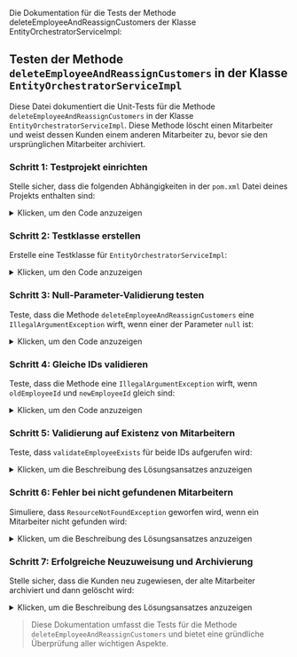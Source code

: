 Die Dokumentation für die Tests der Methode deleteEmployeeAndReassignCustomers der Klasse EntityOrchestratorServiceImpl:

## Testen der Methode `deleteEmployeeAndReassignCustomers` in der Klasse `EntityOrchestratorServiceImpl`

Diese Datei dokumentiert die Unit-Tests für die Methode `deleteEmployeeAndReassignCustomers` in der Klasse `EntityOrchestratorServiceImpl`. Diese Methode löscht einen Mitarbeiter und weist dessen Kunden einem anderen Mitarbeiter zu, bevor sie den ursprünglichen Mitarbeiter archiviert.

### Schritt 1: Testprojekt einrichten

Stelle sicher, dass die folgenden Abhängigkeiten in der `pom.xml` Datei deines Projekts enthalten sind:

<details> <summary>Klicken, um den Code anzuzeigen</summary>
<div style="max-height: 300px; overflow-y: auto;">

```xml
<dependency>
    <groupId>org.springframework.boot</groupId>
    <artifactId>spring-boot-starter-test</artifactId>
    <scope>test</scope>
</dependency>
<dependency>
    <groupId>org.mockito</groupId>
    <artifactId>mockito-core</artifactId>
    <scope>test</scope>
</dependency>
```
</div>
</details>

### Schritt 2: Testklasse erstellen

Erstelle eine Testklasse für `EntityOrchestratorServiceImpl`:

<details> <summary>Klicken, um den Code anzuzeigen</summary>
<div style="max-height: 300px; overflow-y: auto;">

```java
package edu.yacoubi.crm.service.impl;

import edu.yacoubi.crm.exception.ResourceNotFoundException;
import edu.yacoubi.crm.model.Customer;
import edu.yacoubi.crm.model.Employee;
import edu.yacoubi.crm.repository.CustomerRepository;
import edu.yacoubi.crm.repository.EmployeeRepository;
import edu.yacoubi.crm.service.ICustomerService;
import edu.yacoubi.crm.service.IInactiveEmployeeService;
import edu.yacoubi.crm.service.ValidationService;
import org.junit.jupiter.api.BeforeEach;
import org.junit.jupiter.api.Test;
import org.mockito.InjectMocks;
import org.mockito.Mock;
import org.mockito.MockitoAnnotations;

import static org.mockito.Mockito.*;

class EntityOrchestratorServiceImplUnitTest {

    @Mock
    private EmployeeRepository employeeRepository;

    @Mock
    private ICustomerService customerService;

    @Mock
    private CustomerRepository customerRepository;

    @Mock
    private IInactiveEmployeeService inactiveEmployeeService;

    @Mock
    private ValidationService validationService;

    @InjectMocks
    private EntityOrchestratorServiceImpl entityOrchestratorService;

    @BeforeEach
    void setUp() {
        MockitoAnnotations.openMocks(this);
    }
}
```
</div>
</details>

### Schritt 3: Null-Parameter-Validierung testen

Teste, dass die Methode `deleteEmployeeAndReassignCustomers` eine `IllegalArgumentException` wirft, wenn einer der Parameter `null` ist:

<details> <summary>Klicken, um den Code anzuzeigen</summary>
<div style="max-height: 300px; overflow-y: auto;">

```java
@Test
void itShouldThrowExceptionWhenOldEmployeeIdIsNull_ByCallingDeleteEmployeeAndReassignCustomers() {
    // Given
    Long oldEmployeeId = null; // set to null to test the precondition
    Long newEmployeeId = 2L;

    // When
    IllegalArgumentException exception = assertThrows(IllegalArgumentException.class, () -> {
        entityOrchestratorService.deleteEmployeeAndReassignCustomers(oldEmployeeId, newEmployeeId);
    });

    // Then verify the exception message
    assertEquals("Old employee ID must not be null", exception.getMessage());
}

@Test
void itShouldThrowExceptionWhenNewEmployeeIdIsNull_ByCallingDeleteEmployeeAndReassignCustomers() {
    // Given
    Long oldEmployeeId = 1L;
    Long newEmployeeId = null; // set to null to test the precondition

    // When
    IllegalArgumentException exception = assertThrows(IllegalArgumentException.class, () -> {
        entityOrchestratorService.deleteEmployeeAndReassignCustomers(oldEmployeeId, newEmployeeId);
    });

    // Then verify the exception message
    assertEquals("New employee ID must not be null", exception.getMessage());
}
```
</div>
</details>

### Schritt 4: Gleiche IDs validieren

Teste, dass die Methode eine `IllegalArgumentException` wirft, wenn `oldEmployeeId` und `newEmployeeId` gleich sind:

<details> <summary>Klicken, um den Code anzuzeigen</summary>
<div style="max-height: 300px; overflow-y: auto;">

```java
@Test
void itShouldThrowExceptionWhenIdsAreEquals_ByCallingDeleteEmployeeAndReassignCustomers() {
    // Given
    Long oldEmployeeId = 1L;
    Long newEmployeeId = 1L;

    // When
    IllegalArgumentException exception = assertThrows(IllegalArgumentException.class, () -> {
        entityOrchestratorService.deleteEmployeeAndReassignCustomers(oldEmployeeId, newEmployeeId);
    });

    // Then verify the exception message
    assertEquals("Old and new employee IDs must be different", exception.getMessage());
}
```
</div>
</details>

### Schritt 5: Validierung auf Existenz von Mitarbeitern

Teste, dass `validateEmployeeExists` für beide IDs aufgerufen wird:

<details> <summary>Klicken, um die Beschreibung des Lösungsansatzes anzuzeigen</summary>
<div style="max-height: 400px; overflow-y: auto;">

### Lösungsansatz zur Überprüfung von `validateEmployeeExists`

#### Ziel:
Wir möchten sicherstellen, dass die Methode `validateEmployeeExists` für beide IDs (`oldEmployeeId` und `newEmployeeId`) aufgerufen wird, ohne dass nachfolgende Methoden wie `reassignCustomers` ausgeführt werden und Assertions-Fehler verursachen.

#### Vorgehensweise:
1. **Erstellung einer anonymen Unterklasse**:
    - Da die ursprüngliche Service-Klasse (`EntityOrchestratorServiceImpl`) keinen No-Argument-Konstruktor hat, erstellen wir eine anonyme Unterklasse, die `reassignCustomers` überschreibt, um sicherzustellen, dass diese Methode keine Aktionen ausführt.

2. **Setzen der Abhängigkeiten**:
    - Wir setzen die notwendigen Abhängigkeiten manuell im Konstruktor der anonymen Unterklasse, um sicherzustellen, dass der Test korrekt ausgeführt wird.

3. **Mocking der `validateEmployeeExists` Methode**:
    - Wir verwenden `doNothing().when(validationService).validateEmployeeExists(anyLong())`, um sicherzustellen, dass die Methode `validateEmployeeExists` aufgerufen wird, aber keine Aktion ausführt.

4. **Mocking der abhängigen Methoden**:
    - Methoden wie `findById` werden gemockt, um sicherzustellen, dass sie keine Seiteneffekte haben und den Test nicht beeinflussen.

5. **Verifizierung der Methodenaufrufe**:
    - Schließlich verifizieren wir, dass die Methode `validateEmployeeExists` für beide IDs genau einmal aufgerufen wird.

#### Beispielcode:
```java
@Test
void itShouldValidateEmployeesExist_ByCallingDeleteEmployeeAndReassignCustomers() {
    // Given
    Long oldEmployeeId = 1L;
    Long newEmployeeId = 2L;

    // Erstelle eine anonyme Unterklasse, um reassignCustomers zu überschreiben
    EntityOrchestratorServiceImpl spyService = new EntityOrchestratorServiceImpl(
            employeeRepository,
            customerService,
            customerRepository,
            inactiveEmployeeService,
            validationService
    ) {
        @Override
        public void reassignCustomers(Long oldId, Long newId) {
            // Überschreibe die Methode ohne Inhalt, um die Ausführung zu verhindern
        }
    };

    // Mock the validateEmployeeExists method
    doNothing().when(validationService).validateEmployeeExists(anyLong());

    // Mock the findById method für die Validierungs- und Repository-Aufrufe
    when(employeeRepository.findById(oldEmployeeId)).thenReturn(Optional.of(new Employee()));
    when(employeeRepository.findById(newEmployeeId)).thenReturn(Optional.of(new Employee()));

    // Call the method to test
    spyService.deleteEmployeeAndReassignCustomers(oldEmployeeId, newEmployeeId);

    // Verify interactions
    verify(validationService, times(1)).validateEmployeeExists(oldEmployeeId);
    verify(validationService, times(1)).validateEmployeeExists(newEmployeeId);
}
```

#### Erklärung:
- **Anonyme Unterklasse**: Erstellen einer Unterklasse von `EntityOrchestratorServiceImpl` und Überschreiben der Methode `reassignCustomers`, um sicherzustellen, dass sie keine Aktionen ausführt.
  - **Manuelle Setzung der Abhängigkeiten**: Setzen der notwendigen Abhängigkeiten im Konstruktor der anonymen Unterklasse.
  - **Mocking**: Verwenden von `doNothing` für `validateEmployeeExists` und Mocking der Methode `findById`, um sicherzustellen, dass sie keine Seiteneffekte haben.
  - **Verifizierung**: Überprüfen, dass `validateEmployeeExists` für beide IDs aufgerufen wird.

Dieser Ansatz stellt sicher, dass nur die Methodenaufrufe von `validateEmployeeExists` überprüft werden, ohne dass nachfolgende Anweisungen den Test beeinflussen.
</div>
</details>

### Schritt 6: Fehler bei nicht gefundenen Mitarbeitern

Simuliere, dass `ResourceNotFoundException` geworfen wird, wenn ein Mitarbeiter nicht gefunden wird:

<details> <summary>Klicken, um die Beschreibung des Lösungsansatzes anzuzeigen</summary>
<div style="max-height: 200px; overflow-y: auto;">

Der Testfall stellt sicher, dass eine `ResourceNotFoundException` geworfen wird, wenn `validateEmployeeExists` für `oldEmployeeId` fehlschlägt.
Hier eine kurze Erklärung zu dem Test:

### Test für das Werfen einer Ausnahme bei nicht gefundenem alten Mitarbeiter
```java
@Test
void itShouldThrowExceptionWhenOldEmployeeNotFound_ByCallingDeleteEmployeeAndReassignCustomers() {
    Long oldEmployeeId = 1L;
    Long newEmployeeId = 2L;

    // Mock the validateEmployeeExists method to throw an exception for oldEmployeeId
    String message = String.format(EMPLOYEE_NOT_FOUND_WITH_ID, oldEmployeeId);
    doThrow(new ResourceNotFoundException(message))
            .when(validationService).validateEmployeeExists(oldEmployeeId);

    // Call the method to test and expect ResourceNotFoundException
    ResourceNotFoundException exception = assertThrows(ResourceNotFoundException.class, () -> {
        underTest.deleteEmployeeAndReassignCustomers(oldEmployeeId, newEmployeeId);
    });

    // Verify the exception message
    assertEquals(message, exception.getMessage());
}
```

### Erklärung:
- **Mocking**: `doThrow` wird verwendet, um eine `ResourceNotFoundException` zu werfen, wenn `validateEmployeeExists` mit `oldEmployeeId` aufgerufen wird.
- **Ausführung und Überprüfung**: `assertThrows` überprüft, dass die Ausnahme tatsächlich geworfen wird, und `assertEquals` stellt sicher, dass die Ausnahme die erwartete Nachricht enthält.

Dieser Test stellt sicher, dass die Methode korrekt auf eine nicht gefundene Mitarbeiter-ID reagiert, indem sie eine entsprechende Ausnahme wirft.
</div>
</details>

### Schritt 7: Erfolgreiche Neuzuweisung und Archivierung

Stelle sicher, dass die Kunden neu zugewiesen, der alte Mitarbeiter archiviert und dann gelöscht wird:

<details> <summary>Klicken, um die Beschreibung des Lösungsansatzes anzuzeigen</summary>
<div style="max-height: 400px; overflow-y: auto;">

> Dein Testfall deckt mehrere Aspekte ab und überprüft, ob die Kunden korrekt neu zugewiesen und der alte Mitarbeiter archiviert wird.
> Hier sind die wesentlichen Punkte und eine kurze Erklärung:

### Test zur Überprüfung der Neukundenzuweisung und Archivierung des alten Mitarbeiters

#### Ziel:
> Sicherstellen, dass die Methode `deleteEmployeeAndReassignCustomers` die Kunden korrekt neu zuweist und den alten Mitarbeiter archiviert.

#### Vorgehensweise:
1. **Setup der Testdaten**:
    - Erstellen von `Employee` Objekten für den alten und neuen Mitarbeiter.
    - Erstellen von `Customer` Objekten und einer Liste von Kunden.

2. **Mocking der Methodenaufrufe**:
    - `findById` wird gemockt, um die entsprechenden `Employee` Objekte zurückzugeben.
    - `getCustomersByEmployeeId` wird gemockt, um die Liste der Kunden zurückzugeben.
    - `validateEmployeeExists` wird gemockt, um sicherzustellen, dass keine Aktion ausgeführt wird.

3. **Aufruf der Methode**:
    - Die Methode `deleteEmployeeAndReassignCustomers` wird aufgerufen.

4. **Verifizierung der Methodenaufrufe**:
    - Überprüfung, dass `validateEmployeeExists` viermal aufgerufen wird (zwei für jeden Mitarbeiter).
    - Verifizierung, dass `findById` dreimal aufgerufen wird (zwei für die Validierung und eine für die Neukundenzuweisung).
    - Verifizierung, dass `saveAll`, `createInactiveEmployee` und `delete` genau einmal aufgerufen werden.

5. **Spezifische Überprüfung**:
    - Überprüfen, ob `saveAll` mit einer Liste von Kunden aufgerufen wird, die `customer1` und `customer2` enthält.
    - Sicherstellen, dass die Kunden tatsächlich dem neuen Mitarbeiter zugewiesen wurden.

#### Beispielcode:
```java
@Test
void itShouldReassignCustomersAndArchiveEmployee_ByCallingDeleteEmployeeAndReassignCustomers() {
    Long oldEmployeeId = 1L;
    Long newEmployeeId = 2L;

    Employee oldEmployee = new Employee();
    oldEmployee.setId(oldEmployeeId);
    Employee newEmployee = new Employee();
    newEmployee.setId(newEmployeeId);

    Customer customer1 = new Customer();
    customer1.setId(101L);
    Customer customer2 = new Customer();
    customer2.setId(102L);
    List<Customer> customers = List.of(customer1, customer2);

    when(employeeRepository.findById(oldEmployeeId)).thenReturn(Optional.of(oldEmployee));
    when(employeeRepository.findById(newEmployeeId)).thenReturn(Optional.of(newEmployee));
    when(customerService.getCustomersByEmployeeId(oldEmployeeId)).thenReturn(customers);
    doNothing().when(validationService).validateEmployeeExists(anyLong());

    underTest.deleteEmployeeAndReassignCustomers(oldEmployeeId, newEmployeeId);

    verify(validationService, times(4)).validateEmployeeExists(anyLong());
    verify(employeeRepository, times(3)).findById(anyLong());
    verify(validationService, times(2)).validateEmployeeExists(oldEmployeeId);
    verify(validationService, times(2)).validateEmployeeExists(newEmployeeId);
    verify(employeeRepository, times(1)).findById(oldEmployeeId);
    verify(employeeRepository, times(2)).findById(newEmployeeId);
    verify(customerRepository, times(1)).saveAll(anyList());
    verify(inactiveEmployeeService, times(1)).createInactiveEmployee(oldEmployee);
    verify(employeeRepository, times(1)).delete(oldEmployee);

    // Überprüft, ob die Methode customerRepository.saveAll mit einer Liste von Kunden aufgerufen wird,
    // die sowohl customer1 als auch customer2 enthält.
    verify(customerRepository).saveAll(argThat(customer_s -> {
        boolean containsCustomer1 = false;
        boolean containsCustomer2 = false;
        for (Customer customer : customers) {
            if (customer.equals(customer1)) {
                containsCustomer1 = true;
            } else if (customer.equals(customer2)) {
                containsCustomer2 = true;
            }
        }
        return containsCustomer1 && containsCustomer2;
    }));

    // Check if customers are reassigned to the new employee
    assertEquals(newEmployee, customer1.getEmployee());
    assertEquals(newEmployee, customer2.getEmployee());
}
```

#### Erklärung:
- **Mocking**: Stellt sicher, dass die Methodenaufrufe korrekt simuliert werden, um Seiteneffekte zu vermeiden.
- **Verifizierung**: Überprüft, dass die Methoden wie erwartet aufgerufen werden und die Kunden richtig neu zugewiesen werden.
</div>
</details>

> Diese Dokumentation umfasst die Tests für die Methode `deleteEmployeeAndReassignCustomers`
> und bietet eine gründliche Überprüfung aller wichtigen Aspekte.
